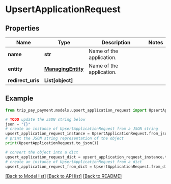 # UpsertApplicationRequest


## Properties

Name | Type | Description | Notes
------------ | ------------- | ------------- | -------------
**name** | **str** | Name of the application. | 
**entity** | [**ManagingEntity**](ManagingEntity.md) | Name of the application. | 
**redirect_uris** | **List[object]** |  | 

## Example

```python
from trip_pay_payment.models.upsert_application_request import UpsertApplicationRequest

# TODO update the JSON string below
json = "{}"
# create an instance of UpsertApplicationRequest from a JSON string
upsert_application_request_instance = UpsertApplicationRequest.from_json(json)
# print the JSON string representation of the object
print(UpsertApplicationRequest.to_json())

# convert the object into a dict
upsert_application_request_dict = upsert_application_request_instance.to_dict()
# create an instance of UpsertApplicationRequest from a dict
upsert_application_request_from_dict = UpsertApplicationRequest.from_dict(upsert_application_request_dict)
```
[[Back to Model list]](../README.md#documentation-for-models) [[Back to API list]](../README.md#documentation-for-api-endpoints) [[Back to README]](../README.md)


